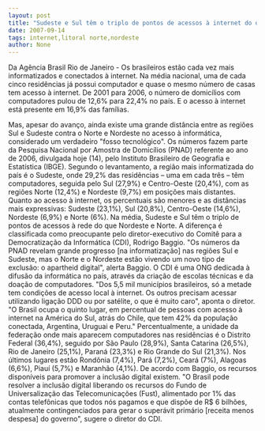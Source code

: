 ```yaml
---
layout: post
title: "Sudeste e Sul têm o triplo de pontos de acessos à internet do que Nordeste e Norte "
date: 2007-09-14
tags: internet,litoral norte,nordeste
author: None
---
```

Da Ag&ecirc;ncia Brasil
Rio de Janeiro - Os brasileiros est&atilde;o cada vez mais informatizados e conectados &agrave; internet. Na m&eacute;dia nacional, uma de cada cinco resid&ecirc;ncias j&aacute; possui computador e quase o mesmo n&uacute;mero de casas tem acesso &agrave; internet. De 2001 para 2006, o n&uacute;mero de domic&iacute;lios com computadores pulou de 12,6% para 22,4% no pa&iacute;s. E o acesso &agrave; internet est&aacute; presente em 16,9% das fam&iacute;lias.

Mas, apesar do avan&ccedil;o, ainda existe uma grande dist&acirc;ncia entre as regi&otilde;es Sul e Sudeste contra o Norte e Nordeste no acesso &agrave; inform&aacute;tica, considerado um verdadeiro &quot;fosso tecnol&oacute;gico&quot;.
Os n&uacute;meros fazem parte da Pesquisa Nacional por Amostra de Domic&iacute;lios (PNAD) referente ao ano de 2006, divulgada hoje (14), pelo Instituto Brasileiro de Geografia e Estat&iacute;stica (IBGE). Segundo o levantamento, a regi&atilde;o mais informatizada do pa&iacute;s &eacute; o Sudeste, onde 29,2% das resid&ecirc;ncias &ndash; uma em cada tr&ecirc;s &ndash; t&ecirc;m computadores, seguida pelo Sul (27,9%) e Centro-Oeste (20,4%), com as regi&otilde;es Norte (12,4%) e Nordeste (9,7%) em posi&ccedil;&otilde;es mais distantes.
Quanto ao acesso &agrave; internet, os percentuais s&atilde;o menores e as dist&acirc;ncias mais expressivas: Sudeste (23,1%), Sul (20,8%), Centro-Oeste (14,6%), Nordeste (6,9%) e Norte (6%). Na m&eacute;dia, Sudeste e Sul t&ecirc;m o triplo de pontos de acessos &agrave; rede do que Nordeste e Norte.
A diferen&ccedil;a &eacute; classificada como preocupante pelo diretor-executivo do Comit&ecirc; para a Democratiza&ccedil;&atilde;o da Inform&aacute;tica (CDI), Rodrigo Baggio. &quot;Os n&uacute;meros da PNAD revelam grande progresso [na informatiza&ccedil;&atilde;o] nas regi&otilde;es Sul e Sudeste, mas o Norte e o Nordeste est&atilde;o vivendo um novo tipo de exclus&atilde;o: o apartheid digital&quot;, alerta Baggio. O CDI &eacute; uma ONG dedicada &agrave; difus&atilde;o da inform&aacute;tica no pa&iacute;s, atrav&eacute;s da cria&ccedil;&atilde;o de escolas t&eacute;cnicas e da doa&ccedil;&atilde;o de computadores.
&quot;Dos 5,5 mil munic&iacute;pios brasileiros, s&oacute; a metade tem condi&ccedil;&otilde;es de acesso local &agrave; internet. Os outros precisam acessar utilizando liga&ccedil;&atilde;o DDD ou por sat&eacute;lite, o que &eacute; muito caro&quot;, aponta o diretor. &quot;O Brasil ocupa o quinto lugar, em percentual de pessoas com acesso &agrave; internet na Am&eacute;rica do Sul, atr&aacute;s do Chile, que tem 42% da popula&ccedil;&atilde;o conectada, Argentina, Uruguai e Peru.&quot;
Percentualmente, a unidade da federa&ccedil;&atilde;o onde mais aparecem computadores nas resid&ecirc;ncias &eacute; o Distrito Federal (36,4%), seguido por S&atilde;o Paulo (28,9%), Santa Catarina (26,5%), Rio de Janeiro (25,1%), Paran&aacute; (23,3%) e Rio Grande do Sul (21,3%). Nos &uacute;ltimos lugares est&atilde;o Rond&ocirc;nia (7,4%), Par&aacute; (7,2%), Cear&aacute; (7%), Alagoas (6,6%), Piau&iacute; (5,7%) e Maranh&atilde;o (4,1%).
De acordo com Baggio, os recursos dispon&iacute;veis para promover a inclus&atilde;o digital existem. &quot;O Brasil pode resolver a inclus&atilde;o digital liberando os recursos do Fundo de Universaliza&ccedil;&atilde;o das Telecomunica&ccedil;&otilde;es (Fust), alimentado por 1% das contas telef&ocirc;nicas que todos n&oacute;s pagamos e que disp&otilde;e de R$ 6 bilh&otilde;es, atualmente contingenciados para gerar o super&aacute;vit prim&aacute;rio [receita menos despesa] do governo&quot;, sugere o diretor do CDI. 